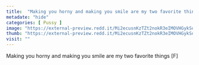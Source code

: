 ```yaml
---
title:  "Making you horny and making you smile are my two favorite things [F]"
metadate: "hide"
categories: [ Pussy ]
image: "https://external-preview.redd.it/Mi2ecusnKzTZt2nokR3eIMOVHGykSotzRiPOX5-e_HI.jpg?auto=webp&s=01def423f62678caf247eab0a081656f62f295e9"
thumb: "https://external-preview.redd.it/Mi2ecusnKzTZt2nokR3eIMOVHGykSotzRiPOX5-e_HI.jpg?width=960&crop=smart&auto=webp&s=c2d392f165a477532dc755ad03354c792fbad4b8"
visit: ""
---
```

Making you horny and making you smile are my two favorite things [F]
